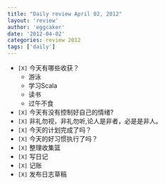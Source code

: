 ```yaml
---
title: "Daily review April 02, 2012" 
layout: 'review'
author: 'eggcaker'
date: '2012-04-02'
categories: review 2012
tags: ['daily']
---
```



  * `[X]` 今天有哪些收获？ 
    * 游泳 
    * 学习Scala 
    * 读书 
    * 过午不食 
  * `[X]` 今天有没有控制好自己的情绪? 
  * `[X]` 非礼勿视，非礼勿听,论人是非者，必是是非人。 
  * `[X]` 今天的计划完成了吗？ 
  * `[X]` 今天的好习惯执行了吗？ 
  * `[X]` 整理收集篮 
  * `[X]` 写日记 
  * `[X]` 记账 
  * `[X]` 发布日志草稿 

